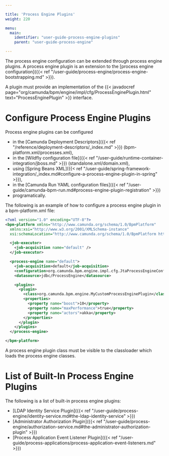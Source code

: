 ```yaml
---

title: 'Process Engine Plugins'
weight: 220

menu:
  main:
    identifier: "user-guide-process-engine-plugins"
    parent: "user-guide-process-engine"

---
```



The process engine configuration can be extended through process engine plugins. A process engine plugin is an 
extension to the [process engine configuration]({{< ref "/user-guide/process-engine/process-engine-bootstrapping.md" >}}).

A plugin must provide an implementation of the 
{{< javadocref page="org/camunda/bpm/engine/impl/cfg/ProcessEnginePlugin.html" text="ProcessEnginePlugin" >}} interface.


# Configure Process Engine Plugins

Process engine plugins can be configured

* in the [Camunda Deployment Descriptors]({{< ref "/reference/deployment-descriptors/_index.md" >}}) (bpm-platform.xml/processes.xml),
* in the [Wildfly configuration file]({{< ref "/user-guide/runtime-container-integration/jboss.md" >}}) (standalone.xml/domain.xml),
* using [Spring Beans XML]({{< ref "/user-guide/spring-framework-integration/_index.md#configure-a-process-engine-plugin-in-spring" >}}),
* in the [Camunda Run YAML configuration files]({{< ref "/user-guide/camunda-bpm-run.md#process-engine-plugin-registration" >}})
* programatically.

The following is an example of how to configure a process engine plugin in a bpm-platform.xml file:

```xml
<?xml version="1.0" encoding="UTF-8"?>
<bpm-platform xmlns="http://www.camunda.org/schema/1.0/BpmPlatform"
  xmlns:xsi="http://www.w3.org/2001/XMLSchema-instance"
  xsi:schemaLocation="http://www.camunda.org/schema/1.0/BpmPlatform http://www.camunda.org/schema/1.0/BpmPlatform ">

  <job-executor>
    <job-acquisition name="default" />
  </job-executor>

  <process-engine name="default">
    <job-acquisition>default</job-acquisition>
    <configuration>org.camunda.bpm.engine.impl.cfg.JtaProcessEngineConfiguration</configuration>
    <datasource>jdbc/ProcessEngine</datasource>

    <plugins>
      <plugin>
        <class>org.camunda.bpm.engine.MyCustomProcessEnginePlugin</class>
        <properties>
          <property name="boost">10</property>
          <property name="maxPerformance">true</property>
          <property name="actors">akka</property>
        </properties>
      </plugin>
    </plugins>
  </process-engine>

</bpm-platform>
```

A process engine plugin class must be visible to the classloader which loads the process engine classes.


# List of Built-In Process Engine Plugins

The following is a list of built-in process engine plugins:

* [LDAP Identity Service Plugin]({{< ref "/user-guide/process-engine/identity-service.md#the-ldap-identity-service" >}})
* [Administrator Authorization Plugin]({{< ref "/user-guide/process-engine/authorization-service.md#the-administrator-authorization-plugin" >}})
* [Process Application Event Listener Plugin]({{< ref "/user-guide/process-applications/process-application-event-listeners.md" >}})
